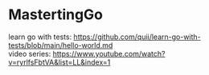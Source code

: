 # MastertingGo
learn go with tests: https://github.com/quii/learn-go-with-tests/blob/main/hello-world.md  
video series: https://www.youtube.com/watch?v=ryrlfsFbtVA&list=LL&index=1
